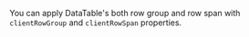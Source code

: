 You can apply DataTable's both row group and row span with `clientRowGroup` and `clientRowSpan` properties.